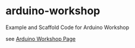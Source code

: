 arduino-workshop
================

Example and Scaffold Code for Arduino Workshop

see [Arduino Workshop Page](http://drblinken.github.com/drblinken/bentos/arduino.html)
